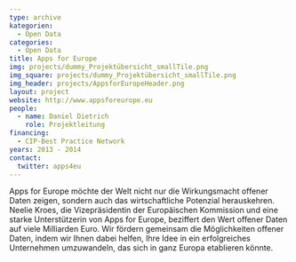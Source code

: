 ```yaml
---
type: archive
kategorien:
  - Open Data
categories:
  - Open Data
title: Apps for Europe
img: projects/dummy_Projektübersicht_smallTile.png
img_square: projects/dummy_Projektübersicht_smallTile.png
img_header: projects/AppsforEuropeHeader.png
layout: project
website: http://www.appsforeurope.eu
people:
  - name: Daniel Dietrich
    role: Projektleitung
financing:
  - CIP-Best Practice Network
years: 2013 - 2014
contact:
  twitter: apps4eu
---
```


Apps for Europe möchte der Welt nicht nur die Wirkungsmacht offener Daten zeigen, sondern auch das wirtschaftliche Potenzial herauskehren. Neelie Kroes, die Vizepräsidentin der Europäischen Kommission und eine starke Unterstützerin von Apps for Europe, beziffert den Wert offener Daten auf viele Milliarden Euro. Wir fördern gemeinsam die Möglichkeiten offener Daten, indem wir Ihnen dabei helfen, Ihre Idee in ein erfolgreiches Unternehmen umzuwandeln, das sich in ganz Europa etablieren könnte.
